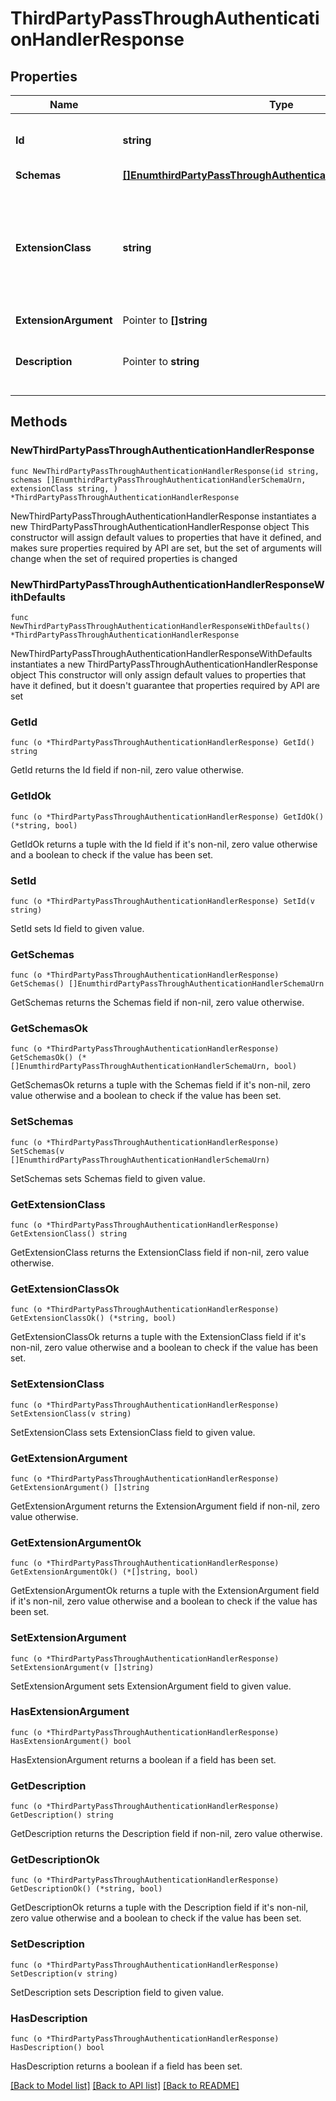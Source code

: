 # ThirdPartyPassThroughAuthenticationHandlerResponse

## Properties

Name | Type | Description | Notes
------------ | ------------- | ------------- | -------------
**Id** | **string** | Name of the Pass Through Authentication Handler | 
**Schemas** | [**[]EnumthirdPartyPassThroughAuthenticationHandlerSchemaUrn**](EnumthirdPartyPassThroughAuthenticationHandlerSchemaUrn.md) |  | 
**ExtensionClass** | **string** | The fully-qualified name of the Java class providing the logic for the Third Party Pass Through Authentication Handler. | 
**ExtensionArgument** | Pointer to **[]string** |  | [optional] 
**Description** | Pointer to **string** | A description for this Pass Through Authentication Handler | [optional] 

## Methods

### NewThirdPartyPassThroughAuthenticationHandlerResponse

`func NewThirdPartyPassThroughAuthenticationHandlerResponse(id string, schemas []EnumthirdPartyPassThroughAuthenticationHandlerSchemaUrn, extensionClass string, ) *ThirdPartyPassThroughAuthenticationHandlerResponse`

NewThirdPartyPassThroughAuthenticationHandlerResponse instantiates a new ThirdPartyPassThroughAuthenticationHandlerResponse object
This constructor will assign default values to properties that have it defined,
and makes sure properties required by API are set, but the set of arguments
will change when the set of required properties is changed

### NewThirdPartyPassThroughAuthenticationHandlerResponseWithDefaults

`func NewThirdPartyPassThroughAuthenticationHandlerResponseWithDefaults() *ThirdPartyPassThroughAuthenticationHandlerResponse`

NewThirdPartyPassThroughAuthenticationHandlerResponseWithDefaults instantiates a new ThirdPartyPassThroughAuthenticationHandlerResponse object
This constructor will only assign default values to properties that have it defined,
but it doesn't guarantee that properties required by API are set

### GetId

`func (o *ThirdPartyPassThroughAuthenticationHandlerResponse) GetId() string`

GetId returns the Id field if non-nil, zero value otherwise.

### GetIdOk

`func (o *ThirdPartyPassThroughAuthenticationHandlerResponse) GetIdOk() (*string, bool)`

GetIdOk returns a tuple with the Id field if it's non-nil, zero value otherwise
and a boolean to check if the value has been set.

### SetId

`func (o *ThirdPartyPassThroughAuthenticationHandlerResponse) SetId(v string)`

SetId sets Id field to given value.


### GetSchemas

`func (o *ThirdPartyPassThroughAuthenticationHandlerResponse) GetSchemas() []EnumthirdPartyPassThroughAuthenticationHandlerSchemaUrn`

GetSchemas returns the Schemas field if non-nil, zero value otherwise.

### GetSchemasOk

`func (o *ThirdPartyPassThroughAuthenticationHandlerResponse) GetSchemasOk() (*[]EnumthirdPartyPassThroughAuthenticationHandlerSchemaUrn, bool)`

GetSchemasOk returns a tuple with the Schemas field if it's non-nil, zero value otherwise
and a boolean to check if the value has been set.

### SetSchemas

`func (o *ThirdPartyPassThroughAuthenticationHandlerResponse) SetSchemas(v []EnumthirdPartyPassThroughAuthenticationHandlerSchemaUrn)`

SetSchemas sets Schemas field to given value.


### GetExtensionClass

`func (o *ThirdPartyPassThroughAuthenticationHandlerResponse) GetExtensionClass() string`

GetExtensionClass returns the ExtensionClass field if non-nil, zero value otherwise.

### GetExtensionClassOk

`func (o *ThirdPartyPassThroughAuthenticationHandlerResponse) GetExtensionClassOk() (*string, bool)`

GetExtensionClassOk returns a tuple with the ExtensionClass field if it's non-nil, zero value otherwise
and a boolean to check if the value has been set.

### SetExtensionClass

`func (o *ThirdPartyPassThroughAuthenticationHandlerResponse) SetExtensionClass(v string)`

SetExtensionClass sets ExtensionClass field to given value.


### GetExtensionArgument

`func (o *ThirdPartyPassThroughAuthenticationHandlerResponse) GetExtensionArgument() []string`

GetExtensionArgument returns the ExtensionArgument field if non-nil, zero value otherwise.

### GetExtensionArgumentOk

`func (o *ThirdPartyPassThroughAuthenticationHandlerResponse) GetExtensionArgumentOk() (*[]string, bool)`

GetExtensionArgumentOk returns a tuple with the ExtensionArgument field if it's non-nil, zero value otherwise
and a boolean to check if the value has been set.

### SetExtensionArgument

`func (o *ThirdPartyPassThroughAuthenticationHandlerResponse) SetExtensionArgument(v []string)`

SetExtensionArgument sets ExtensionArgument field to given value.

### HasExtensionArgument

`func (o *ThirdPartyPassThroughAuthenticationHandlerResponse) HasExtensionArgument() bool`

HasExtensionArgument returns a boolean if a field has been set.

### GetDescription

`func (o *ThirdPartyPassThroughAuthenticationHandlerResponse) GetDescription() string`

GetDescription returns the Description field if non-nil, zero value otherwise.

### GetDescriptionOk

`func (o *ThirdPartyPassThroughAuthenticationHandlerResponse) GetDescriptionOk() (*string, bool)`

GetDescriptionOk returns a tuple with the Description field if it's non-nil, zero value otherwise
and a boolean to check if the value has been set.

### SetDescription

`func (o *ThirdPartyPassThroughAuthenticationHandlerResponse) SetDescription(v string)`

SetDescription sets Description field to given value.

### HasDescription

`func (o *ThirdPartyPassThroughAuthenticationHandlerResponse) HasDescription() bool`

HasDescription returns a boolean if a field has been set.


[[Back to Model list]](../README.md#documentation-for-models) [[Back to API list]](../README.md#documentation-for-api-endpoints) [[Back to README]](../README.md)


